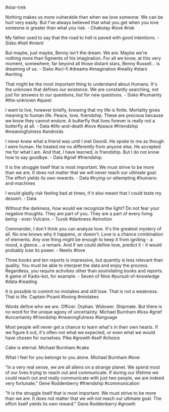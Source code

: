 #star-trek

Nothing makes us more vulnerable than when we love someone. We can be hurt very easily. But I've always believed that what you get when you love someone is greater than what you risk. - Chakotay
#love #risk 


My father used to say that the road to hell is paved with good intentions. - Sisko
#hell #intent 

But maybe, just maybe, Benny isn't the dream. We are. Maybe we're nothing more than figments of his imagination. For all we know, at this very moment, somewhere, far beyond all those distant stars, Benny Russell... is dreaming of us. - Sisko
#sci-fi #dreams #imagination #reality #stars #writing 

That might be the most important thing to understand about Humans. It's the unknown that defines our existence. We are constantly searching, not just for answers to our questions, but for new questions. - Sisko
#humanity #the-unknown #quest 

I want to live, however briefly, knowing that my life is finite. Mortality gives meaning to human life. Peace, love, friendship. These are precious because we know they cannot endure. A butterfly that lives forever is really not a butterfly at all. - Data
#life-and-death #love #peace #friendship #meaningfulness #androids 

I never knew what a friend was until I met Geordi. He spoke to me as though I were human. He treated me no differently from anyone else. He accepted me for what I am. And that, I have learned, is friendship. But I do not know how to say goodbye. - Data
#grief #friendship 

It is the struggle itself that is most important. We must strive to be more than we are. It does not matter that we will never reach our ultimate goal. The effort yields its own rewards. - Data
#trying-or-attempting #humans-and-machines

I would gladly risk feeling bad at times, if it also meant that I could taste my dessert. - Data

Without the darkness, how would we recognize the light? Do not fear your negative thoughts. They are part of you. They are a part of every living being - even Vulcans. - Tuvok #darkness #emotion 

Commander, I don't think you can analyze love. It's the greatest mystery of all. No one knows why it happens, or doesn't. Love is a chance combination of elements. Any one thing might be enough to keep it from igniting - a mood, a glance... a remark. And if we could define love, predict it - it would probably lose its power. - Neelix #love 

Three books and ten reports is impressive, but quantity is less relevant than quality. You must be able to interpret the data and enjoy the process. Regardless, you require activities other than assimilating books and reports. A game of Kadis-kot, for example. - Seven of Nine #pursuit-of-knowledge #data #reading 

It is possible to commit no mistakes and still lose. That is not a weakness. That is life. Captain Picard #losing #mistakes

Words define who we are. Officer. Orphan. Widower. Shipmate. But there is no word for the unique agony of uncertainty. Michael Burnham #loss  #grief #uncertainty #friendship #meaningfulness #language 

Most people will never get a chance to learn what's in their own hearts. If we figure it out, it's often not what we expected, or even what we would have chosen for ourselves. Pike #growth #self #choice 

Cake is eternal. Michael Burnham #cake

What I feel for you belongs to you alone. Michael Burnham #love

"In a very real sense, we are all aliens on a strange planet. We spend most of our lives trying to reach out and communicate. If during our lifetime we could reach out and really communicate with just two people, we are indeed very fortunate." Gene Roddenberry #friendship #communication 

"It is the struggle itself that is most important. We must strive to be more than we are. It does not matter that we will not reach our ultimate goal. The effort itself yields its own reward." Gene Roddenberry #growth 